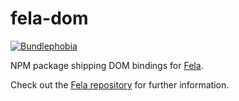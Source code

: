 # fela-dom

<a href="https://bundlephobia.com/result?p=fela-dom@latest"><img alt="Bundlephobia" src="https://img.shields.io/bundlephobia/minzip/fela-dom.svg"></a>

NPM package shipping DOM bindings for [Fela](fela.js.org).

Check out the [Fela repository](https://github.com/rofrischmann/fela) for further information.
